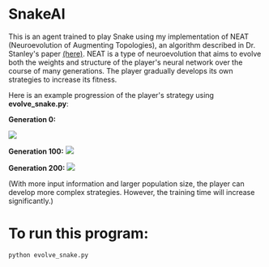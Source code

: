 # SnakeAI
This is an agent trained to play Snake using my implementation of NEAT (Neuroevolution of Augmenting Topologies), an algorithm described in Dr. Stanley's paper [(here)](http://nn.cs.utexas.edu/downloads/papers/stanley.ec02.pdf). NEAT is a type of neuroevolution that aims to evolve both the weights and structure of the player's neural network over the course of many generations. The player gradually develops its own strategies to increase its fitness.

Here is an example progression of the player's strategy using **evolve_snake.py**:



**Generation 0:**

![](https://zippy.gfycat.com/FondDangerousGonolek.gif)

**Generation 100:**
![](https://zippy.gfycat.com/PhonyAgedAmericanavocet.gif)

**Generation 200:**
![](https://zippy.gfycat.com/AnchoredRectangularFerret.gif)


(With more input information and larger population size, the player can develop more complex strategies. However, the training time will increase significantly.) 

# To run this program:
```
python evolve_snake.py
```
